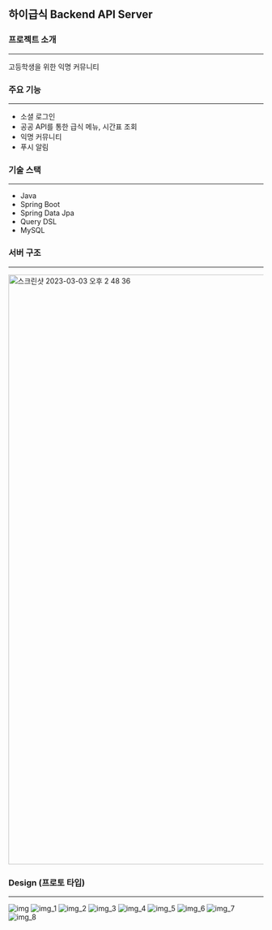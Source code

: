 ## 하이급식 Backend API Server

### 프로젝트 소개

---
고등학생을 위한 익명 커뮤니티

### 주요 기능

---
* 소셜 로그인
* 공공 API를 통한 급식 메뉴, 시간표 조회
* 익명 커뮤니티
* 푸시 알림

### 기술 스택

---
* Java
* Spring Boot
* Spring Data Jpa
* Query DSL
* MySQL

### 서버 구조

---
<img width="1162" alt="스크린샷 2023-03-03 오후 2 48 36" src="https://user-images.githubusercontent.com/19234114/222641712-668d89a2-869f-4150-8c26-65f683912955.png">


### Design (프로토 타입)

---
![img](https://user-images.githubusercontent.com/19234114/204717214-08d5ca68-6aaf-4cc0-843f-6c4a4c15b2b3.png)
![img_1](https://user-images.githubusercontent.com/19234114/204717266-631449fa-c601-4480-b0a8-8334c638aa8f.png)
![img_2](https://user-images.githubusercontent.com/19234114/204717280-401e7f8b-eaf4-45fd-a93b-a1b10db28cf4.png)
![img_3](https://user-images.githubusercontent.com/19234114/204717302-5520258f-2342-4d48-b3c9-ca299a0ecad3.png)
![img_4](https://user-images.githubusercontent.com/19234114/204717314-ab49acb6-6491-4124-a3cc-74fc00f189a7.png)
![img_5](https://user-images.githubusercontent.com/19234114/204717327-797f45c4-ee12-4a00-bac4-21810172f3c6.png)
![img_6](https://user-images.githubusercontent.com/19234114/204717338-c5f9ebd7-1f0a-4326-87e1-7ce4336552fa.png)
![img_7](https://user-images.githubusercontent.com/19234114/204717347-cb733242-6e74-4fb4-9619-e09dccf5d8b3.png)
![img_8](https://user-images.githubusercontent.com/19234114/204717290-17826fe4-0507-4530-8c6e-f256e6b64503.png)
